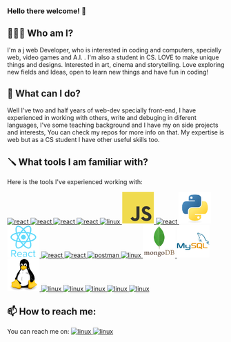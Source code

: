 ### Hello there welcome! 👋
<!--
**ParsaBordbar/ParsaBordbar** is a ✨ _special_ ✨ repository because its `README.md` (this file) appears on your GitHub profile.

Here are some ideas to get you started:

- 🔭 I’m currently working on ...
- 🌱 I’m currently learning ...
- 👯 I’m looking to collaborate on ...
- 🤔 I’m looking for help with ...
- 💬 Ask me about ...
- 📫 How to reach me: ...
- 😄 Pronouns: ...
- ⚡ Fun fact: ...
-->

## 👨🏻‍💻 Who am I?
I'm a j web Developer, who is interested in coding and computers, specially web, video games and A.I. . 
I'm also a student in CS. LOVE to make unique things and designs. 
Interested in art, cinema and storytelling. Love exploring new fields and Ideas, open to learn new things and have fun in coding! 

## 🚀 What can I do?
Well I've two and half years of web-dev specially front-end, I have experienced in working with others, write and debuging in diferent languages, I've some teaching background and I have my on side projects and interests, You can check my repos for more info on that. My expertise is web but as a CS student I have other useful skills too.

## 🪛 What tools I am familiar with? 

 Here is the tools I've experienced working with:
<div display="flex" justify="center" >
    <a href="https://reactjs.org/" target="_blank" rel="noreferrer"> <img src="https://github.com/ParsaBordbar/ParsaBordbar/assets/124056966/5ec08382-eb99-4ad7-8bb8-dc72414dd23f" alt="react" width="75" height="75"/> </a> 
     <a href="https://reactjs.org/" target="_blank" rel="noreferrer"> <img src="https://github.com/ParsaBordbar/ParsaBordbar/assets/124056966/b2868ef7-4dab-4203-90c8-413781e6c0a6" alt="react" width="75" height="75"/> </a> 
         <a href="https://reactjs.org/" target="_blank" rel="noreferrer"> <img src="https://github.com/ParsaBordbar/ParsaBordbar/assets/124056966/b47e9fa5-3be6-4fce-b953-2868a952f070" alt="react" width="75" height="75"/> </a> 
         <a href="https://reactjs.org/" target="_blank" rel="noreferrer"> <img src="https://github.com/ParsaBordbar/ParsaBordbar/assets/124056966/5508064f-0974-4b5a-a08f-0fccb45efa33" alt="react" width="75" height="75"/> </a>
          <a href="https://www.linux.org/" target="_blank" rel="noreferrer"> <img src="https://github.com/ParsaBordbar/ParsaBordbar/assets/124056966/11046901-12e5-48cf-99ef-f1d06d34354d" alt="linux" width="75" height="75"/> </a> 
         <a href="https://developer.mozilla.org/en-US/docs/Web/JavaScript" target="_blank" rel="noreferrer"> <img  src="https://raw.githubusercontent.com/devicons/devicon/master/icons/javascript/javascript-original.svg" alt="javascript" width="75" height="75"/> </a>
          <a href="https://reactjs.org/" target="_blank" rel="noreferrer"> <img src="https://github.com/ParsaBordbar/ParsaBordbar/assets/124056966/bda89776-f6d7-46e7-97a9-09a201e766c3" alt="react" width="75" height="75"/> </a>  
              <a href="https://www.python.org" target="_blank" rel="noreferrer"> <img src="https://raw.githubusercontent.com/devicons/devicon/master/icons/python/python-original.svg" alt="python" width="75" height="75"/> </a> 
         <a href="https://reactjs.org/" target="_blank" rel="noreferrer"> <img src="https://raw.githubusercontent.com/devicons/devicon/master/icons/react/react-original-wordmark.svg" alt="react" width="75" height="75"/> </a> 
             <a href="https://reactjs.org/" target="_blank" rel="noreferrer"> <img src="https://github.com/ParsaBordbar/ParsaBordbar/assets/124056966/695be60c-0795-4e61-b694-6fd71a97e7b5" alt="react" width="75" height="75"/> </a> 
<a href="https://reactjs.org/" target="_blank" rel="noreferrer"> <img src="https://github.com/ParsaBordbar/ParsaBordbar/assets/124056966/02123b92-ec39-4e35-82c1-9a5dc5b7d0b5" alt="react" width="75" height="75"/> </a>
    <a href="https://postman.com" target="_blank" rel="noreferrer"> <img src="https://www.vectorlogo.zone/logos/getpostman/getpostman-icon.svg" alt="postman" width="75" height="75"/> </a> 
<a href="https://www.linux.org/" target="_blank" rel="noreferrer"> <img src="https://github.com/ParsaBordbar/ParsaBordbar/assets/124056966/783a4ef1-665a-4199-acc8-623ed9084df9" alt="linux" width="75" height="75"/> </a> 
        <a href="https://www.mongodb.com/" target="_blank" rel="noreferrer"> <img src="https://raw.githubusercontent.com/devicons/devicon/master/icons/mongodb/mongodb-original-wordmark.svg" alt="mongodb" width="75" height="75"/> </a> 
    <a href="https://www.mysql.com/" target="_blank" rel="noreferrer"> <img src="https://raw.githubusercontent.com/devicons/devicon/master/icons/mysql/mysql-original-wordmark.svg" alt="mysql" width="75" height="75"/> </a> 
    <a href="https://www.linux.org/" target="_blank" rel="noreferrer"> <img src="https://raw.githubusercontent.com/devicons/devicon/master/icons/linux/linux-original.svg" alt="linux" width="75" height="75"/> </a> 
    <a href="https://www.linux.org/" target="_blank" rel="noreferrer"> <img src="https://github.com/ParsaBordbar/ParsaBordbar/assets/124056966/636aba36-d411-4bff-8a12-b1c347f20ea3" alt="linux" width="75" height="75"/> </a> 
     <a href="https://www.linux.org/" target="_blank" rel="noreferrer"> <img src="https://github.com/ParsaBordbar/ParsaBordbar/assets/124056966/80259d23-f508-47b7-b05b-0120283b96d7" alt="linux" width="75" height="75"/> </a> 
      <a href="https://www.linux.org/" target="_blank" rel="noreferrer"> <img src="https://github.com/ParsaBordbar/ParsaBordbar/assets/124056966/cce7b786-a156-407c-bfeb-487d4dd6769b" alt="linux" width="75" height="75"/> </a> 
<a href="https://www.linux.org/" target="_blank" rel="noreferrer"> <img src="https://github.com/ParsaBordbar/ParsaBordbar/assets/124056966/5f6a5832-99c7-4376-a06e-400af5fde270" alt="linux" width="75" height="75"/> </a> 
 <a href="https://www.linux.org/" target="_blank" rel="noreferrer"> <img src="https://github.com/ParsaBordbar/ParsaBordbar/assets/124056966/96bb4ba7-f66c-4f9c-92ef-7004c9bc455d" alt="linux" width="75" height="75"/> </a> 

</div>

## 📫 How to reach me:
You can reach me on:
[<img src="https://github.com/ParsaBordbar/ParsaBordbar/assets/124056966/fb86d3f3-9163-4f51-a581-1e2038a52a1a" alt="linux" width="42" height="42"/>  ](https://user-images.githubusercontent.com/49933115/139837223-bf23d3a9-4638-4e17-994a-ac8678d5f517.png) [<img src="https://github.com/ParsaBordbar/ParsaBordbar/assets/124056966/5b80856c-205d-41e8-88a4-2a4901ee4037" alt="linux" width="42" height="42"/> ](parsab71@gmail.com)

